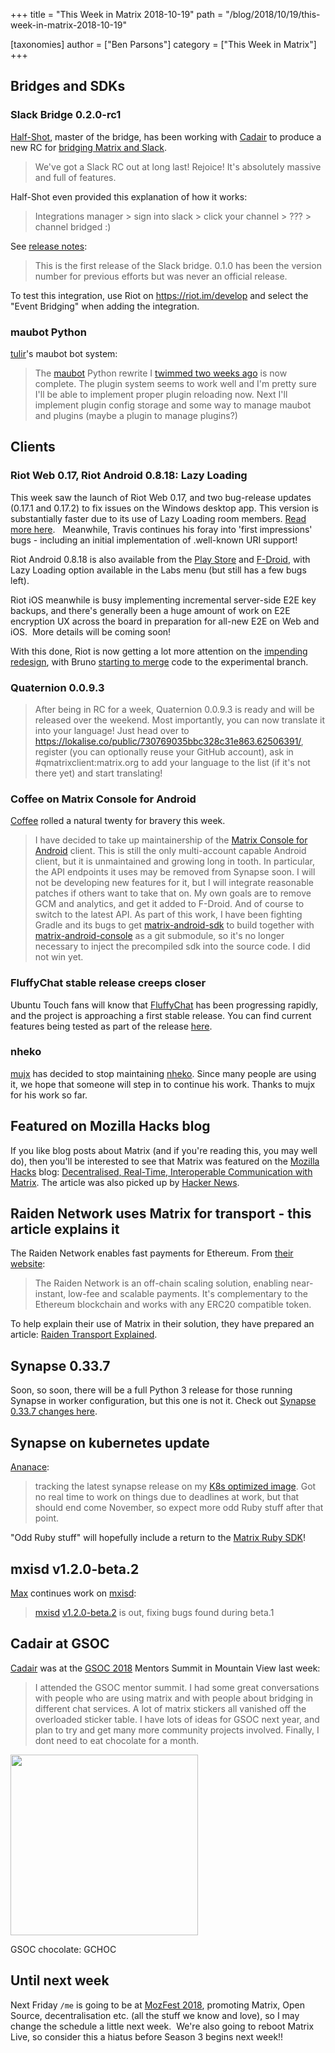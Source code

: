 +++
title = "This Week in Matrix 2018-10-19"
path = "/blog/2018/10/19/this-week-in-matrix-2018-10-19"

[taxonomies]
author = ["Ben Parsons"]
category = ["This Week in Matrix"]
+++

<h2 id="bridgesandsdks">Bridges and SDKs</h2>
<h3 id="slackbridge020rc1">Slack Bridge 0.2.0-rc1</h3>
<a href="https://matrix.to/#/@Half-Shot:half-shot.uk">Half-Shot</a>, master of the bridge, has been working with <a href="https://matrix.to/#/@cadair:cadair.com">Cadair</a> to produce a new RC for <a href="https://github.com/matrix-org/matrix-appservice-slack">bridging Matrix and Slack</a>.
<blockquote>We've got a Slack RC out at long last! Rejoice! It's absolutely massive and full of features.</blockquote>
Half-Shot even provided this explanation of how it works:
<blockquote>Integrations manager &gt; sign into slack &gt; click your channel &gt; ??? &gt; channel bridged :)</blockquote>
See <a href="https://github.com/matrix-org/matrix-appservice-slack/releases/tag/0.2.0-rc1">release notes</a>:
<blockquote>This is the first release of the Slack bridge. 0.1.0 has been the version number for previous efforts but was never an official release.</blockquote>
To test this integration, use Riot on <a href="https://riot.im/develop">https://riot.im/develop</a> and select the "Event Bridging" when adding the integration.
<h3 id="maubotpython">maubot Python</h3>
<a href="https://matrix.to/#/@tulir:maunium.net">tulir</a>'s maubot bot system:
<blockquote>The <a href="https://github.com/maubot/maubot">maubot</a> Python rewrite I <a href="/blog/2018/10/05/this-week-in-matrix-2018-10-05/#sdks">twimmed two weeks ago</a> is now complete. The plugin system seems to work well and I'm pretty sure I'll be able to implement proper plugin reloading now.
Next I'll implement plugin config storage and some way to manage maubot and plugins (maybe a plugin to manage plugins?)</blockquote>
<h2 id="clients">Clients</h2>
<h3 id="riotweb017riotandroid0818lazyloading">Riot Web 0.17, Riot Android 0.8.18: Lazy Loading</h3>
This week saw the launch of Riot Web 0.17, and two bug-release updates (0.17.1 and 0.17.2) to fix issues on the Windows desktop app. This version is substantially faster due to its use of Lazy Loading room members. <a href="https://medium.com/@RiotChat/riot-im-web-0-17-and-ios-0-7-6-smaller-footprint-faster-launch-5ddd18a65abb">Read more here</a>.   Meanwhile, Travis continues his foray into 'first impressions' bugs - including an initial implementation of .well-known URI support!

Riot Android 0.8.18 is also available from the <a href="https://play.google.com/store/apps/details?id=im.vector.app">Play Store</a> and <a href="https://f-droid.org/en/packages/im.vector.alpha/">F-Droid</a>, with Lazy Loading option available in the Labs menu (but still has a few bugs left).

Riot iOS meanwhile is busy implementing incremental server-side E2E key backups, and there's generally been a huge amount of work on E2E encryption UX across the board in preparation for all-new E2E on Web and iOS.  More details will be coming soon!

With this done, Riot is now getting a lot more attention on the <a href="https://medium.com/@RiotChat/a-sneak-peek-at-a-whole-new-riot-im-1114df653782">impending redesign</a>, with Bruno <a href="https://github.com/matrix-org/matrix-react-sdk/pulls?utf8=%E2%9C%93&amp;q=is%3Apr+redesign+author%3Abwindels">starting to merge</a> code to the experimental branch.
<h3 id="quaternion0093">Quaternion 0.0.9.3</h3>
<blockquote>After being in RC for a week, Quaternion 0.0.9.3 is ready and will be released over the weekend. Most importantly, you can now translate it into your language! Just head over to <a href="https://lokalise.co/public/730769035bbc328c31e863.62506391/">https://lokalise.co/public/730769035bbc328c31e863.62506391/</a>, register (you can optionally reuse your GitHub account), ask in #qmatrixclient:matrix.org to add your language to the list (if it's not there yet) and start translating!</blockquote>
<h3 id="coffeeonmatrixconsoleforandroid">Coffee on Matrix Console for Android</h3>
<a href="https://github.com/Matrixcoffee">Coffee</a> rolled a natural twenty for bravery this week.
<blockquote>I have decided to take up maintainership of the <a href="https://github.com/matrix-org/matrix-android-console">Matrix Console for Android</a> client. This is still the only multi-account capable Android client, but it is unmaintained and growing long in tooth. In particular, the API endpoints it uses may be removed from Synapse soon.
I will not be developing new features for it, but I will integrate reasonable patches if others want to take that on.
My own goals are to remove GCM and analytics, and get it added to F-Droid. And of course to switch to the latest API.
As part of this work, I have been fighting Gradle and its bugs to get <a href="https://github.com/matrix-org/matrix-android-sdk">matrix-android-sdk</a> to build together with <a href="https://github.com/matrix-org/matrix-android-console">matrix-android-console</a> as a git submodule, so it's no longer necessary to inject the precompiled sdk into the source code. I did not win yet.</blockquote>
<h3 id="fluffychatstablereleasecreepscloser">FluffyChat stable release creeps closer</h3>
Ubuntu Touch fans will know that <a href="https://github.com/ChristianPauly/fluffychat">FluffyChat</a> has been progressing rapidly, and the project is approaching a first stable release. You can find current features being tested as part of the release <a href="https://github.com/ChristianPauly/fluffychat/blob/master/CHANGELOG.md">here</a>.
<h3 id="nheko">nheko</h3>
<a href="https://matrix.to/#/@mujx:matrix.org">mujx</a> has decided to stop maintaining <a href="https://github.com/mujx/nheko">nheko</a>. Since many people are using it, we hope that someone will step in to continue his work. Thanks to mujx for his work so far.
<h2 id="featuredonmozillahacksblog">Featured on Mozilla Hacks blog</h2>
If you like blog posts about Matrix (and if you're reading this, you may well do), then you'll be interested to see that Matrix was featured on the <a href="https://hacks.mozilla.org/">Mozilla Hacks</a> blog: <a href="https://hacks.mozilla.org/2018/10/dweb-decentralised-real-time-interoperable-communication-with-matrix/">Decentralised, Real-Time, Interoperable Communication with Matrix</a>. The article was also picked up by <a href="https://news.ycombinator.com/item?id=18240253">Hacker News</a>.
<h2 id="raidennetworkusesmatrixfortransportthisarticleexplainsit">Raiden Network uses Matrix for transport - this article explains it</h2>
The Raiden Network enables fast payments for Ethereum. From <a href="https://raiden.network/">their website</a>:
<blockquote>The Raiden Network is an off-chain scaling solution, enabling near-instant, low-fee and scalable payments. It's complementary to the Ethereum blockchain and works with any ERC20 compatible token.</blockquote>
To help explain their use of Matrix in their solution, they have prepared an article: <a href="https://medium.com/raiden-network/raiden-transport-explained-939d7741b6f4">Raiden Transport Explained</a>.
<h2 id="synapse0337">Synapse 0.33.7</h2>
Soon, so soon, there will be a full Python 3 release for those running Synapse in worker configuration, but this one is not it. Check out <a href="/blog/2018/10/18/synapse-0-33-7-released/">Synapse 0.33.7 changes here</a>.
<h2 id="synapseonkubernetesupdate">Synapse on kubernetes update</h2>
<a href="https://github.com/ananace/">Ananace</a>:
<blockquote>tracking the latest synapse release on my <a href="https://github.com/ananace/matrix-synapse">K8s optimized image</a>. Got no real time to work on things due to deadlines at work, but that should end come November, so expect more odd Ruby stuff after that point.</blockquote>
"Odd Ruby stuff" will hopefully include a return to the <a href="https://github.com/ananace/ruby-matrix-sdk">Matrix Ruby SDK</a>!
<h2 id="mxisdv120beta2">mxisd v1.2.0-beta.2</h2>
<a href="https://matrix.to/#/@max:kamax.io">Max</a> continues work on <a href="https://github.com/kamax-io/mxisd">mxisd</a>:
<blockquote><a href="https://github.com/kamax-matrix/mxisd">mxisd</a> <a href="https://github.com/kamax-matrix/mxisd/releases/tag/v1.2.0-beta.2">v1.2.0-beta.2</a> is out, fixing bugs found during beta.1</blockquote>
<h2 id="cadairatgsoc">Cadair at GSOC</h2>
<a href="https://matrix.to/#/@cadair:cadair.com">Cadair</a> was at the <a href="https://summerofcode.withgoogle.com/projects/?sp-search=matrix">GSOC 2018</a> Mentors Summit in Mountain View last week:
<blockquote>I attended the GSOC mentor summit. I had some great conversations with people who are using matrix and with people about bridging in different chat services. A lot of matrix stickers all vanished off the overloaded sticker table. I have lots of ideas for GSOC next year, and plan to try and get many more community projects involved. Finally, I dont need to eat chocolate for a month.</blockquote>
<a style="font-weight: bold;" href="/blog/wp-content/uploads/2018/10/gsoc-chocolate.jpg"><img class="alignnone wp-image-3650 size-medium" src="/blog/wp-content/uploads/2018/10/gsoc-chocolate-300x289.jpg" alt="" width="300" height="289" /></a>

GSOC chocolate: GCHOC
<h2 id="untilnextweek">Until next week</h2>
Next Friday <code>/me</code> is going to be at <a href="https://mozillafestival.org/">MozFest 2018</a>, promoting Matrix, Open Source, decentralisation etc. (all the stuff we know and love), so I may change the schedule a little next week.  We're also going to reboot Matrix Live, so consider this a hiatus before Season 3 begins next week!!
